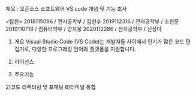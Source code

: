제목 : 오픈소스 소프트웨어 VS code 개념 및 기능 조사

<팀원> 
2018115096 / 전자공학부 / 김현수
2019112316 / 전자공학부 / 조현준
2019110718 / 컴퓨터학부 / 양지웅
2020112286 / 전자공학부 / 신상아

1. 개요
Visual Studio Code (VS Code)는 개발자들 사이에서 인기가 많은 코드 편집기로, 다양한 프로그래밍 언어와 플랫폼을 지원합니다.


2. 라이선스

3. 주요기능


2)코드 리팩터링 및 포매팅
6)터미널 통합
